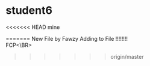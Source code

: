 # student6
<<<<<<< HEAD
mine

=======
New File by Fawzy
Adding to File !!!!!!!!
<BR>FCP<\BR>
>>>>>>> origin/master

